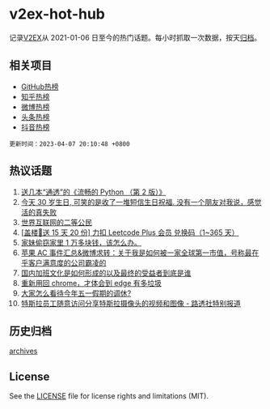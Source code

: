 # v2ex-hot-hub

 记录[V2EX](https://www.v2ex.com/)从 2021-01-06 日至今的热门话题。每小时抓取一次数据，按天[归档](archives)。
 
 ## 相关项目

- [GitHub热榜](https://github.com/snaildev/github-hot-hub)
- [知乎热榜](https://github.com/snaildev/zhihu-hot-hub)
- [微博热榜](https://github.com/snaildev/weibo-hot-hub)
- [头条热榜](https://github.com/snaildev/toutiao-hot-hub)
- [抖音热榜](https://github.com/snaildev/douyin-hot-hub)


 `更新时间：2023-04-07 20:10:48 +0800`

## 热议话题

1. [送几本“通透”的《流畅的 Python （第 2 版）》](https://www.v2ex.com/t/930488)
1. [今天 30 岁生日, 可笑的是收了一堆短信生日祝福. 没有一个朋友对我说，感觉活的真失败](https://www.v2ex.com/t/930459)
1. [世界互联网的二等公民](https://www.v2ex.com/t/930410)
1. [[盖楼🎁送 15 天 20 份] 力扣 Leetcode Plus 会员 兑换码（1~365 天）](https://www.v2ex.com/t/930487)
1. [家妹偷窃家里 1 万多块钱，该怎么办。](https://www.v2ex.com/t/930413)
1. [苹果 AC 事件汇总&微博求转：关于我是如何被一家全球第一市值，号称最在乎客户满意度的公司霸凌的](https://www.v2ex.com/t/930511)
1. [国内加班文化是如何形成的以及最终的受益者到底是谁](https://www.v2ex.com/t/930504)
1. [重新用回 chrome，才体会到 edge 有多垃圾](https://www.v2ex.com/t/930389)
1. [大家怎么看待今年五一假期的调休?](https://www.v2ex.com/t/930526)
1. [特斯拉员工随意访问分享特斯拉摄像头的视频和图像 - 路透社特别报道](https://www.v2ex.com/t/930432)

## 历史归档

[archives](archives)

## License

See the [LICENSE](LICENSE) file for license rights and limitations (MIT).
